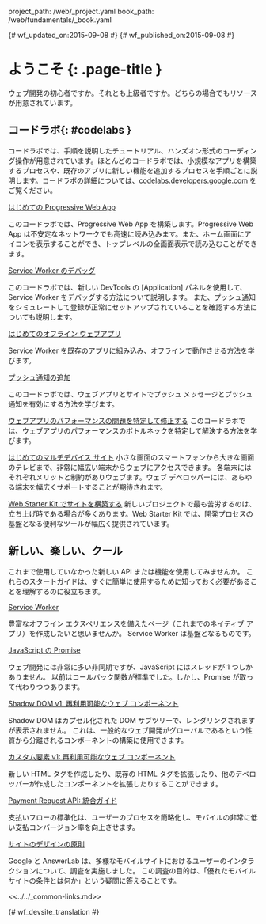 project_path: /web/_project.yaml
book_path: /web/fundamentals/_book.yaml

{# wf_updated_on:2015-09-08 #}
{# wf_published_on:2015-09-08 #}

# ようこそ {: .page-title }

ウェブ開発の初心者ですか。それとも上級者ですか。どちらの場合でもリソースが用意されています。 


##  コードラボ{: #codelabs }

コードラボでは、手順を説明したチュートリアル、ハンズオン形式のコーディング操作が用意されています。ほとんどのコードラボでは、小規模なアプリを構築するプロセスや、既存のアプリに新しい機能を追加するプロセスを手順ごとに説明します。コードラボの詳細については、[codelabs.developers.google.com](https://codelabs.developers.google.com/?cat=Web) をご覧ください。


<div class="attempt-left">
  <a href="codelabs/your-first-pwapp/">
    はじめての Progressive Web App
  </a>
  <p>
    このコードラボでは、Progressive Web App を構築します。Progressive Web App は不安定なネットワークでも高速に読み込みます。また、ホーム画面にアイコンを表示することができ、トップレベルの全画面表示で読み込むことができます。
  </p>


</div>
<div class="attempt-right">
  <a href="codelabs/debugging-service-workers/">
    Service Worker のデバッグ
  </a>
  <p>
    このコードラボでは、新しい DevTools の [Application] パネルを使用して、Service Worker をデバッグする方法について説明します。
また、プッシュ通知をシミュレートして登録が正常にセットアップされていることを確認する方法についても説明します。
  </p>

</div>

<div style="clear:both"></div>

<div class="attempt-left">
  <a href="codelabs/offline/">
    はじめてのオフライン ウェブアプリ
  </a>
  <p>
    Service Worker を既存のアプリに組み込み、オフラインで動作させる方法を学びます。
  </p>

</div>
<div class="attempt-right">
  <a href="codelabs/debugging-service-workers/">
    プッシュ通知の追加
  </a>
  <p>
    このコードラボでは、ウェブアプリとサイトでプッシュ メッセージとプッシュ通知を有効にする方法を学びます。
  </p>

</div>

<div style="clear:both"></div>

[ウェブアプリのパフォーマンスの問題を特定して修正する](codelabs/web-perf/)
このコードラボでは、ウェブアプリのパフォーマンスのボトルネックを特定して解決する方法を学びます。

[はじめてのマルチデバイス サイト](your-first-multi-screen-site/)
小さな画面のスマートフォンから大きな画面のテレビまで、非常に幅広い端末からウェブにアクセスできます。
各端末にはそれぞれメリットと制約がありウェブます。ウェブ デベロッパーには、あらゆる端末を幅広くサポートすることが期待されます。


[Web Starter Kit でサイトを構築する](web-starter-kit/)
新しいプロジェクトで最も苦労するのは、立ち上げ時である場合が多くあります。Web Starter Kit では、開発プロセスの基盤となる便利なツールが幅広く提供されています。




##  新しい、楽しい、クール

これまで使用していなかった新しい API または機能を使用してみませんか。
これらのスタートガイドは、すぐに簡単に使用するために知っておく必要があることを理解するのに役立ちます。


<div class="attempt-left">
  <a href="primers/service-workers">
    Service Worker
  </a>
  <p>
    豊富なオフライン エクスペリエンスを備えたページ（これまでのネイティブ アプリ）を作成したいと思いませんか。
Service Worker は基盤となるものです。
  </p>
</div>
<div class="attempt-right">
  <a href="primers/promises">
    JavaScript の Promise
  </a>
  <p>
    ウェブ開発には非常に多い非同期ですが、JavaScript にはスレッドが 1 つしかありません。
以前はコールバック関数が標準でした。しかし、Promise が取って代わりつつあります。
  </p>

</div>

<div style="clear:both"></div>

<div class="attempt-left">
  <a href="primers/shadowdom">
    Shadow DOM v1: 再利用可能なウェブ コンポーネント
  </a>
  <p>
    Shadow DOM はカプセル化された DOM サブツリーで、レンダリングされますが表示されません。
    これは、一般的なウェブ開発がグローバルであるという性質から分離されるコンポーネントの構築に使用できます。
  </p>

</div>
<div class="attempt-right">
  <a href="primers/customelements">
    カスタム要素 v1: 再利用可能なウェブ コンポーネント
  </a>
  <p>
    新しい HTML タグを作成したり、既存の HTML タグを拡張したり、他のデベロッパーが作成したコンポーネントを拡張したりすることができます。
  </p>

</div>

<div style="clear:both"></div>

<div class="attempt-left">
  <a href="primers/payment-request/">
    Payment Request API: 統合ガイド
  </a>
  <p>
    支払いフローの標準化は、ユーザーのプロセスを簡略化し、モバイルの非常に低い支払コンバージョン率を向上させます。
  </p>

</div>
<div class="attempt-right">
  <a href="principles/">
    サイトのデザインの原則
  </a>
  <p>
    Google と AnswerLab は、多様なモバイルサイトにおけるユーザーのインタラクションについて、調査を実施しました。
この調査の目的は、「優れたモバイルサイトの条件とは何か」という疑問に答えることです。
  </p>

</div>

<div style="clear:both"></div>

<<../../_common-links.md>>


{# wf_devsite_translation #}
